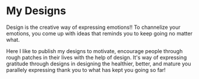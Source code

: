 # My Designs

Design is the creative way of expressing emotions!! To channelize your emotions, you come up with ideas that reminds you to keep going no matter what.

Here I like to publish my designs to motivate, encourage people through rough patches in their lives with the help of design. It's way of expressing gratitude through designs in designing the healthier, better, and mature you parallely expressing thank you to what has kept you going so far!
